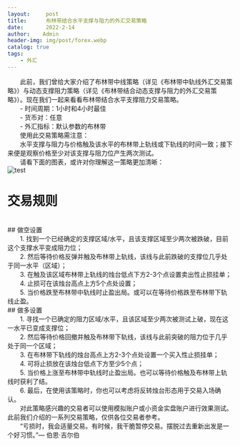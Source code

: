 ```yaml
---
layout:     post
title:      布林带结合水平支撑与阻力的外汇交易策略
date:       2022-2-14
author:    Admin
header-img: img/post/forex.webp
catalog: true
tags:
    - 外汇
---
```

&emsp;&emsp;此前，我们曾给大家介绍了布林带中线策略（详见《布林带中轨线外汇交易策略》）与动态支撑阻力策略（详见《布林带结合动态支撑与阻力的外汇交易策略》）。现在我们一起来看看布林带结合水平支撑阻力交易策略。
<br>
&emsp;&emsp;- 时间周期：1小时和4小时最佳
<br>
&emsp;&emsp;- 货币对：任意
<br>
&emsp;&emsp;- 外汇指标：默认参数的布林带
<br>
&emsp;&emsp;使用此交易策略需注意：
<br>
&emsp;&emsp;水平支撑与阻力与价格触及该水平的布林带上轨线或下轨线的时间一致；接下来便是观察价格至少对该支撑与阻力位产生两次测试。
<br>
&emsp;&emsp;请看下面的图表，或许对你理解这一策略更加清晰：
<br>
![test](https://img.locyoo.com/2_AvyEKgCHYWFlPNCKd73as7TY5GKkHA.png)
<br>
# 交易规则
<br>
## 做空设置
<br>
&emsp;&emsp;1. 找到一个已经确定的支撑区域/水平，且该支撑区域至少两次被跌破，目前这个支撑水平变成阻力位；
<br>
&emsp;&emsp;2. 然后等待价格反弹并触及布林带上轨线，该线与此前跌破的支撑位几乎处于同一水平（区域）；
<br>
&emsp;&emsp;3. 在触及该区域布林带上轨线的烛台低点下方2-3个点设置卖出性止损挂单；
<br>
&emsp;&emsp;4. 止损可在该烛台高点上方5个点处设置；
<br>
&emsp;&emsp;5. 当价格跌至布林带中轨线时止盈出局。或可以在等待价格跌至布林带下轨线止盈。
<br>
## 做多设置
<br>
&emsp;&emsp;1. 寻找一个已确定的阻力区域/水平，且该区域至少两次被测试上破，现在这一水平已变成支撑位；
<br>
&emsp;&emsp;2. 然后等待价格回撤并触及布林带下轨线，该线与此前突破的阻力位于几乎处于同一个区域；
<br>
&emsp;&emsp;3. 在布林带下轨线的烛台高点上方2-3个点处设置一个买入性止损挂单；
<br>
&emsp;&emsp;4. 可将止损放在该烛台低点下方至少5个点；
<br>
&emsp;&emsp;5. 当价格上涨至布林带中轨线时止盈出局。也可以等待价格触及布林带上轨线时获利了结。
<br>
&emsp;&emsp;6. 最后，在使用该策略时，你也可以考虑将反转烛台形态用于交易入场确认。
<br>
&emsp;&emsp;对此策略感兴趣的交易者可以使用模拟账户或小资金实盘账户进行效果测试。此前我们介绍的一系列交易策略，仅供各位交易者参考。
<br>
&emsp;&emsp;“亏损时，我会适量交易。有时候，我干脆暂停交易。摆脱过去重新出发是一个好习惯。”— 伯恩·吉尔伯